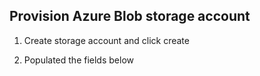 

## Provision Azure Blob storage account 

1. Create storage account and click create 


2. Populated the fields below 

<!--stackedit_data:
eyJoaXN0b3J5IjpbMTI1NTgyNDU0NF19
-->